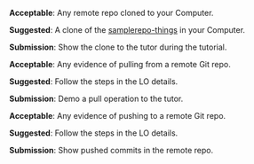 <panel type="danger" header="**`W3.1` Can communicate with a remote repo :star:**" expandable no-close>

<panel type="danger" header="`W3.1a` Can explain remote repositories :star:" expandable>
  <include src="../../book/revisionControl/remoteRepositories/full.md" />
</panel>

<panel type="danger" header="`W3.1b` Can clone a remote repo :star:" expandable>
  <include src="../../book/gitAndGithub/clone/full.md" />
  <panel header=":dart: Evidence" expanded>

**Acceptable**: Any remote repo cloned to your Computer.

**Suggested**: A clone of the [samplerepo-things](https://github.com/nus-cs2103-AY1718S1/samplerepo-things) in your Computer. 

**Submission**: Show the clone to the tutor during the tutorial.

  </panel>
</panel>

<panel type="danger" header="`W3.1c` Can pull changes from a repo :star:" expandable>
  <include src="../../book/gitAndGithub/pull/full.md" />
  <panel header=":dart: Evidence" expanded>

**Acceptable**: Any evidence of pulling from a remote Git repo.

**Suggested**: Follow the steps in the LO details. 

**Submission**: Demo a pull operation to the tutor.

  </panel>
</panel>

<panel type="danger" header="`W3.1d` Can push to a remote repo :star:" expandable>
  <include src="../../book/gitAndGithub/push/full.md" />
  <panel header=":dart: Evidence" expanded>

**Acceptable**: Any evidence of pushing to a remote Git repo.

**Suggested**: Follow the steps in the LO details. 

**Submission**: Show pushed commits in the remote repo.

  </panel>
</panel>

</panel>
